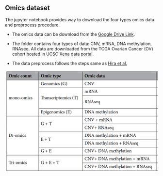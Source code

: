 ## Omics dataset

The jupyter notebook provides way to download the four types omics data and proprocess procedure.

* The omics data can be download from the [Google Drive Link](https://drive.google.com/file/d/1DwHTK6ZhKkg7Dg6WuB0IE3nEe_iKw3Vt/view?usp=sharing). 

* The folder contains four types of data: CNV, mRNA, DNA methylation, RNAseq. All data are downloaded from the TCGA Ovarian Cancer (OV) cohort hosted in [UCSC Xena data portal](https://xenabrowser.net/datapages/). 

* The data preprocess follows the steps same as [Hira et al.](https://www.nature.com/articles/s41598-021-85285-4.pdf)

![](./summary_table.png)
